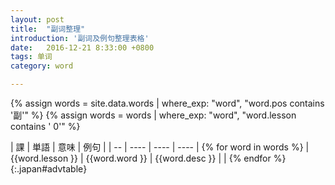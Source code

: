 ```yaml
---
layout: post
title:  "副词整理"
introduction: '副词及例句整理表格'
date:   2016-12-21 8:33:00 +0800
tags: 单词
category: word

---
```


{% assign words = site.data.words | where_exp: "word", "word.pos contains '副'" %}
{% assign words = words | where_exp: "word", "word.lesson contains ' 0'" %}

| 課               | 単語           | 意味            | 例句 |
| --               | ----           | ----            | ---- | {% for word in words %}
| {{word.lesson }} | {{word.word }} | {{word.desc  }} |      | {% endfor %}
{:.japan#advtable}

<script>
var lessonData = {{site.data.lessons | jsonify}};
$(document).ready(function() {
  var ldata = "";
  for (var lid in lessonData) {
    var lesson = lessonData[lid];
    ldata += lesson.basic4 + '\n'
      + lesson.basicc + '\n'
      + lesson.contitle + '\n'
      + lesson.context + '\n';
  }
  var larr = ldata.split('\n').map(function(item) { return item.replace(/　*/g, '').replace(/^([\>\*] )+(.*：)?/g, ''); });
  $("#advtable > tbody > tr").each(function() {
    $this = $(this)
    var word = $this.find("td:eq(1)").text();
    var farr = larr.filter(function(sen) { return sen.indexOf(word) >= 0; }).slice(0, 5);
    var example = farr.join('</li><li>');
    example = example == '' ? '' : '<ul><li>' + example + '</li></ul>';
    $this.find("td:eq(3)").html(example);
  });
  $('#advtable tr td:nth-child(2)').add('#advtable tr td:nth-child(4) li').each(function() {
    $(this).html(japanruby($(this).html()));
  });
});
</script>
<style>
{% capture scss %}
@media only screen and (max-width: 800px) {
  #advtable { 
    table, thead, tbody, th, tr { 
      display: block; 
    }
 
    thead tr { 
      position: absolute;
      top: -9999px;
      left: -9999px;
    }
  
    td { 
      border: none;
      border-bottom: 1px solid #eee; 
      position: relative;
      white-space: normal;
      text-align: left;

      &:nth-child(-n+3) {
        display: inline-block;
      }

      ul li:nth-child(n+3) {
        display: none;
      }
    }
  }
}
{% endcapture %}
{{scss | scssify }}
</style>
